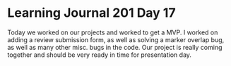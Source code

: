 # Learning Journal 201 Day 17

Today we worked on our projects and worked to get a MVP.  I worked on adding a review submission form, as well as solving a marker overlap bug, as well as many other misc. bugs in the code.  Our project is really coming together and should be very ready in time for presentation day.
